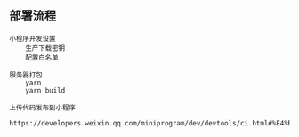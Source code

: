 ## 部署流程
    小程序开发设置
        生产下载密钥
        配置白名单

    服务器打包
        yarn
        yarn build
        
    上传代码发布到小程序
        https://developers.weixin.qq.com/miniprogram/dev/devtools/ci.html#%E4%B8%8A%E4%BC%A0